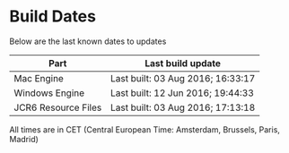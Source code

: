 # Build Dates

Below are the last known dates to updates

Part | Last build update
-----|-----
Mac Engine | Last built: 03 Aug 2016; 16:33:17
Windows Engine | Last built: 12 Jun 2016; 19:44:33
JCR6 Resource Files | Last built: 03 Aug 2016; 17:13:18
All times are in CET (Central European Time: Amsterdam, Brussels, Paris, Madrid)



